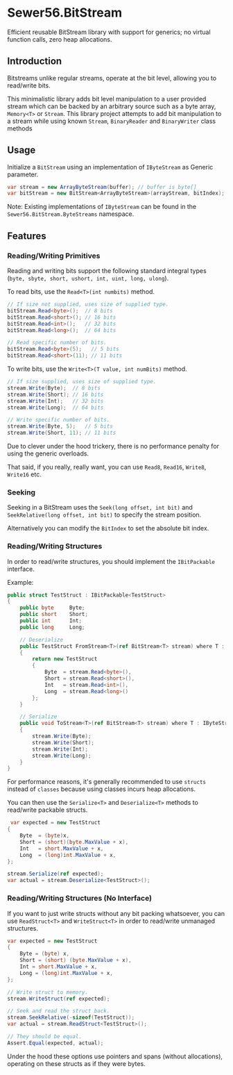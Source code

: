# Sewer56.BitStream
Efficient reusable BitStream library with support for generics; no virtual function calls, zero heap allocations.

## Introduction
Bitstreams unlike regular streams, operate at the bit level, allowing you to read/write bits.

This minimalistic library adds bit level manipulation to a user provided stream which can be backed by an arbitrary source such as a byte array, `Memory<T>` or `Stream`.
This library project attempts to add bit manipulation to a stream while using known `Stream`, `BinaryReader` and `BinaryWriter` class methods

## Usage
Initialize a `BitStream` using an implementation of `IByteStream` as Generic parameter.

```csharp
var stream = new ArrayByteStream(buffer); // buffer is byte[]
var bitStream = new BitStream<ArrayByteStream>(arrayStream, bitIndex);
```

Note: Existing implementations of `IByteStream` can be found in the `Sewer56.BitStream.ByteStreams` namespace.

## Features

### Reading/Writing Primitives
Reading and writing bits support the following standard integral types (`byte, sbyte, short, ushort, int, uint, long, ulong`).

To read bits, use the `Read<T>(int numbits)` method.

```csharp
// If size not supplied, uses size of supplied type.
bitStream.Read<byte>();  // 8 bits
bitStream.Read<short>(); // 16 bits
bitStream.Read<int>();   // 32 bits
bitStream.Read<long>();  // 64 bits

// Read specific number of bits.
bitStream.Read<byte>(5);   // 5 bits
bitStream.Read<short>(11); // 11 bits
```

To write bits, use the `Write<T>(T value, int numBits)` method.

```csharp
// If size supplied, uses size of supplied type.
stream.Write(Byte);  // 8 bits
stream.Write(Short); // 16 bits
stream.Write(Int);   // 32 bits
stream.Write(Long);  // 64 bits

// Write specific number of bits.
stream.Write(Byte, 5);   // 5 bits
stream.Write(Short, 11); // 11 bits
```

Due to clever under the hood trickery, there is no performance penalty for using the generic overloads. 

That said, if you really, really want, you can use `Read8`, `Read16`, `Write8`, `Write16` etc.

### Seeking
Seeking in a BitStream uses the `Seek(long offset, int bit)` and `SeekRelative(long offset, int bit)` to specify the stream position.

Alternatively you can modify the `BitIndex` to set the absolute bit index.

### Reading/Writing Structures

In order to read/write structures, you should implement the `IBitPackable` interface.

Example:
```csharp
public struct TestStruct : IBitPackable<TestStruct>
{
    public byte     Byte;
    public short    Short;
    public int      Int;
    public long     Long;

    // Deserialize
    public TestStruct FromStream<T>(ref BitStream<T> stream) where T : IByteStream
    {
        return new TestStruct
        {
            Byte  = stream.Read<byte>(),
            Short = stream.Read<short>(),
            Int   = stream.Read<int>(),
            Long  = stream.Read<long>()
        }; 
    }

    // Serialize
    public void ToStream<T>(ref BitStream<T> stream) where T : IByteStream
    {
        stream.Write(Byte);
        stream.Write(Short);
        stream.Write(Int);
        stream.Write(Long);
    }
}
```

For performance reasons, it's generally recommended to use `structs` instead of `classes` because using classes incurs heap allocations.

You can then use the `Serialize<T>` and `Deserialize<T>` methods to read/write packable structs.

```csharp
 var expected = new TestStruct
{
    Byte  = (byte)x,
    Short = (short)(byte.MaxValue + x),
    Int   = short.MaxValue + x,
    Long  = (long)int.MaxValue + x,
};

stream.Serialize(ref expected);
var actual = stream.Deserialize<TestStruct>();
```

### Reading/Writing Structures (No Interface)
If you want to just write structs without any bit packing whatsoever, you can use `ReadStruct<T>` and `WriteStruct<T>` in order to read/write unmanaged structures. 

```csharp
var expected = new TestStruct
{
    Byte = (byte) x,
    Short = (short) (byte.MaxValue + x),
    Int = short.MaxValue + x,
    Long = (long)int.MaxValue + x,
};

// Write struct to memory.
stream.WriteStruct(ref expected);

// Seek and read the struct back.
stream.SeekRelative(-sizeof(TestStruct));
var actual = stream.ReadStruct<TestStruct>();

// They should be equal.
Assert.Equal(expected, actual);
```

Under the hood these options use pointers and spans (without allocations), operating on these structs as if they were bytes.